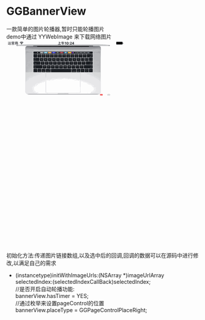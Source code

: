 # GGBannerView
一款简单的图片轮播器,暂时只能轮播图片<br/>
demo中通过 YYWebImage 来下载网络图片<br/>
![](https://github.com/Gunial/GGBannerView/blob/master/bannerView.gif)<br/>
初始化方法:传递图片链接数组,以及选中后的回调,回调的数据可以在源码中进行修改,以满足自己的需求<br/>
- (instancetype)initWithImageUrls:(NSArray *)imageUrlArray selectedIndex:(selectedIndexCallBack)selectedIndex;<br/>
//是否开启自动轮播功能:<br/>
bannerView.hasTimer = YES;<br/>
//通过枚举来设置pageControl的位置<br/>
bannerView.placeType = GGPageControlPlaceRight;<br/>
